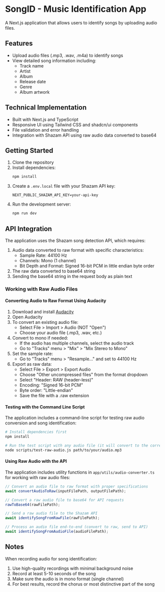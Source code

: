 # SongID - Music Identification App

A Next.js application that allows users to identify songs by uploading audio files.

## Features

- Upload audio files (.mp3, .wav, .m4a) to identify songs
- View detailed song information including:
  - Track name
  - Artist
  - Album
  - Release date
  - Genre
  - Album artwork

## Technical Implementation

- Built with Next.js and TypeScript
- Responsive UI using Tailwind CSS and shadcn/ui components
- File validation and error handling
- Integration with Shazam API using raw audio data converted to base64

## Getting Started

1. Clone the repository
2. Install dependencies:
   ```bash
   npm install
   ```
3. Create a `.env.local` file with your Shazam API key:
   ```
   NEXT_PUBLIC_SHAZAM_API_KEY=your-api-key
   ```
4. Run the development server:
   ```bash
   npm run dev
   ```

## API Integration

The application uses the Shazam song detection API, which requires:

1. Audio data converted to raw format with specific characteristics:
   - Sample Rate: 44100 Hz
   - Channels: Mono (1 channel)
   - Bit Depth and Format: Signed 16-bit PCM in little endian byte order
2. The raw data converted to base64 string
3. Sending the base64 string in the request body as plain text

### Working with Raw Audio Files

#### Converting Audio to Raw Format Using Audacity

1. Download and install [Audacity](https://www.audacityteam.org/download/)
2. Open Audacity
3. To convert an existing audio file:
   - Select File > Import > Audio (NOT "Open")
   - Choose your audio file (.mp3, .wav, etc.)
4. Convert to mono if needed:
   - If the audio has multiple channels, select the audio track
   - Go to "Tracks" menu > "Mix" > "Mix Stereo to Mono"
5. Set the sample rate:
   - Go to "Tracks" menu > "Resample..." and set to 44100 Hz
6. Export as raw data:
   - Select File > Export > Export Audio
   - Choose "Other uncompressed files" from the format dropdown
   - Select "Header: RAW (header-less)" 
   - Encoding: "Signed 16-bit PCM"
   - Byte order: "Little-endian"
   - Save the file with a .raw extension

#### Testing with the Command Line Script

The application includes a command-line script for testing raw audio conversion and song identification:

```bash
# Install dependencies first
npm install

# Run the test script with any audio file (it will convert to the correct format)
node scripts/test-raw-audio.js path/to/your/audio.mp3
```

#### Using Raw Audio with the API

The application includes utility functions in `app/utils/audio-converter.ts` for working with raw audio files:

```typescript
// Convert an audio file to raw format with proper specifications
await convertAudioToRaw(inputFilePath, outputFilePath);

// Convert a raw audio file to base64 for API requests
rawToBase64(rawFilePath);

// Send a raw audio file to the Shazam API
await identifySongFromRawFile(rawFilePath);

// Process an audio file end-to-end (convert to raw, send to API)
await identifySongFromAudioFile(audioFilePath);
```

## Notes

When recording audio for song identification:
1. Use high-quality recordings with minimal background noise
2. Record at least 5-10 seconds of the song
3. Make sure the audio is in mono format (single channel)
4. For best results, record the chorus or most distinctive part of the song